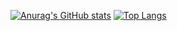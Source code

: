 [![Anurag's GitHub stats](https://github-readme-stats.vercel.app/api?username=beijixiaohu&show_icons=true&hide=contribs,prs,issues)](https://github.com/beijixiaohu/github-readme-stats)
[![Top Langs](https://github-readme-stats.vercel.app/api/top-langs/?username=beijixiaohu&layout=compact)](https://github.com/beijixiaohu/github-readme-stats)
